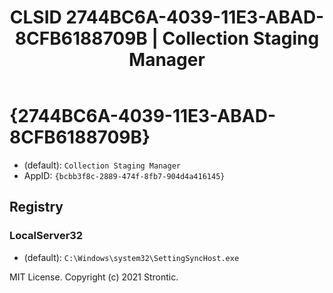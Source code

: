 ﻿---
title: "CLSID 2744BC6A-4039-11E3-ABAD-8CFB6188709B | Collection Staging Manager"
excerpt: What is COM-Object CLSID 2744BC6A-4039-11E3-ABAD-8CFB6188709B?
---

# {2744BC6A-4039-11E3-ABAD-8CFB6188709B}

* (default): `Collection Staging Manager`
* AppID: `{bcbb3f8c-2889-474f-8fb7-904d4a416145}`

## Registry


### LocalServer32

* (default): `C:\Windows\system32\SettingSyncHost.exe`

MIT License. Copyright (c) 2021 Strontic.


